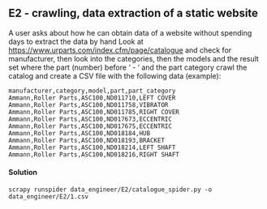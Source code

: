 ## E2 - crawling, data extraction of a static website
A user asks about how he can obtain data of a website without spending days to extract the data by hand
Look at https://www.urparts.com/index.cfm/page/catalogue and check for manufacturer, then look into the categories, then the models and the result set where the part (number) before ‘ - ‘ and the part category
crawl the catalog and create a CSV file with the following data (example):

```
manufacturer,category,model,part,part_category
Ammann,Roller Parts,ASC100,ND011710,LEFT COVER
Ammann,Roller Parts,ASC100,ND011758,VIBRATOR
Ammann,Roller Parts,ASC100,ND011785,RIGHT COVER
Ammann,Roller Parts,ASC100,ND017673,ECCENTRIC
Ammann,Roller Parts,ASC100,ND017675,ECCENTRIC
Ammann,Roller Parts,ASC100,ND018184,HUB
Ammann,Roller Parts,ASC100,ND018193,BRACKET
Ammann,Roller Parts,ASC100,ND018214,LEFT SHAFT
Ammann,Roller Parts,ASC100,ND018216,RIGHT SHAFT
```

#### Solution
```
scrapy runspider data_engineer/E2/catalogue_spider.py -o data_engineer/E2/1.csv
```